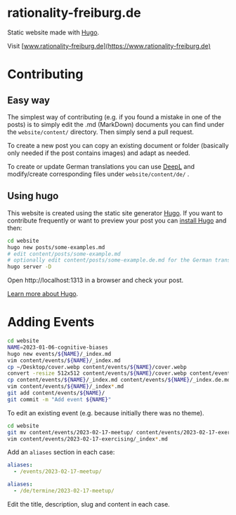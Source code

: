 # rationality-freiburg.de

Static website made with [Hugo](https://gohugo.io/).

Visit [www.rationality-freiburg.de](https://www.rationality-freiburg.de)


# Contributing

## Easy way

The simplest way of contributing (e.g. if you found a mistake in one of the
posts) is to simply edit the .md (MarkDown) documents you can find under the
`website/content/` directory. Then simply send a pull request.

To create a new post you can copy an existing document or folder (basically
only needed if the post contains images) and adapt as needed.

To create or update German translations you can use
[DeepL](https://www.deepl.com/translator) and modify/create corresponding files
under `website/content/de/` .


## Using hugo

This website is created using the static site generator
[Hugo](https://gohugo.io/). If you want to contribute frequently or want to
preview your post you can [install
Hugo](https://gohugo.io/getting-started/installing/) and then:

```bash
cd website
hugo new posts/some-examples.md
# edit content/posts/some-example.md
# optionally edit content/posts/some-example.de.md for the German translation
hugo server -D
```

Open http://localhost:1313 in a browser and check your post.

[Learn more about Hugo](https://gohugo.io/getting-started/quick-start/).


# Adding Events

```bash
cd website
NAME=2023-01-06-cognitive-biases
hugo new events/${NAME}/_index.md
vim content/events/${NAME}/_index.md
cp ~/Desktop/cover.webp content/events/${NAME}/cover.webp
convert -resize 512x512 content/events/${NAME}/cover.webp content/events/${NAME}/cover.webp
cp content/events/${NAME}/_index.md content/events/${NAME}/_index.de.md
vim content/events/${NAME}/_index*.md
git add content/events/${NAME}/
git commit -m "Add event ${NAME}"
```

To edit an existing event (e.g. because initially there was no theme).

```bash
cd website
git mv content/events/2023-02-17-meetup/ content/events/2023-02-17-exercising/
vim content/events/2023-02-17-exercising/_index*.md
```

Add an `aliases` section in each case:

```yaml
aliases:
  - /events/2023-02-17-meetup/
```

```yaml
aliases:
  - /de/termine/2023-02-17-meetup/
```

Edit the title, description, slug and content in each case.
